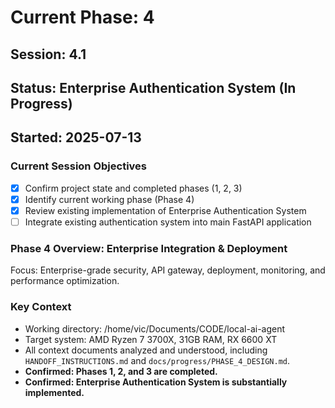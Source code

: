 # Current Phase: 4
## Session: 4.1
## Status: Enterprise Authentication System (In Progress)
## Started: 2025-07-13

### Current Session Objectives
- [x] Confirm project state and completed phases (1, 2, 3)
- [x] Identify current working phase (Phase 4)
- [x] Review existing implementation of Enterprise Authentication System
- [ ] Integrate existing authentication system into main FastAPI application

### Phase 4 Overview: Enterprise Integration & Deployment
Focus: Enterprise-grade security, API gateway, deployment, monitoring, and performance optimization.

### Key Context
- Working directory: /home/vic/Documents/CODE/local-ai-agent
- Target system: AMD Ryzen 7 3700X, 31GB RAM, RX 6600 XT
- All context documents analyzed and understood, including `HANDOFF_INSTRUCTIONS.md` and `docs/progress/PHASE_4_DESIGN.md`.
- **Confirmed: Phases 1, 2, and 3 are completed.**
- **Confirmed: Enterprise Authentication System is substantially implemented.**
